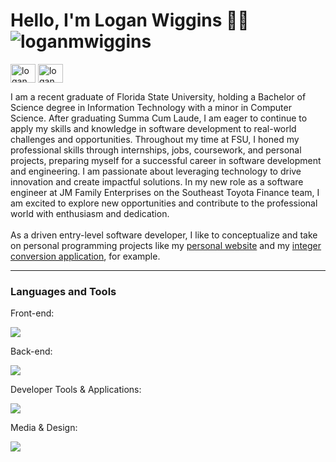 <h1>
  Hello, I'm Logan Wiggins 👨‍💻
  &nbsp;
  <img src="https://komarev.com/ghpvc/?username=loganmwiggins&label=Profile%20views&color=0e75b6&style=flat" alt="loganmwiggins"/>
</h1>

<!-- Contact Info -->
<p align="left">
<a href="https://linkedin.com/in/loganwiggins" target="blank"><img align="center" src="https://raw.githubusercontent.com/rahuldkjain/github-profile-readme-generator/master/src/images/icons/Social/linked-in-alt.svg" alt="loganwiggins" height="30" width="40" /></a>
<a href="https://www.youtube.com/@LoganWiggins1" target="blank"><img align="center" src="https://raw.githubusercontent.com/rahuldkjain/github-profile-readme-generator/master/src/images/icons/Social/youtube.svg" alt="loganwiggins1" height="30" width="40" /></a>
</p>

<p>
I am a recent graduate of Florida State University, holding a Bachelor of Science degree in Information Technology with a minor in Computer Science. After graduating Summa Cum Laude, I am eager to continue to apply my skills and knowledge in software development to real-world challenges and opportunities. Throughout my time at FSU, I honed my professional skills through internships, jobs, coursework, and personal projects, preparing myself for a successful career in software development and engineering. I am passionate about leveraging technology to drive innovation and create impactful solutions. In my new role as a software engineer at JM Family Enterprises on the Southeast Toyota Finance team, I am excited to explore new opportunities and contribute to the professional world with enthusiasm and dedication.
<br>
<br>
As a driven entry-level software developer, I like to conceptualize and take on personal programming projects like my <a href="https://www.loganwiggins.com">personal website</a> and my <a href="https://www.wigginsnet.com/int-convert">integer conversion application</a>, for example.
</p>

<hr>

<h3 align="left">Languages and Tools</h3>
<p align="left">Front-end: &nbsp;</p>
<img src="https://skillicons.dev/icons?i=angular,html,css,js,ts">
<p align="left">Back-end: &nbsp;</p>
<img src="https://skillicons.dev/icons?i=cs,dotnet,cpp,mysql,nodejs,npm,php">
<p align="left">Developer Tools & Applications: &nbsp;</p>
<img src="https://skillicons.dev/icons?i=git,github,bitbucket,visualstudio,vscode,eclipse,powershell">
<p align="left">Media & Design: &nbsp;</p>
<img src="https://skillicons.dev/icons?i=figma,ps,ae,ai,au,notion">
